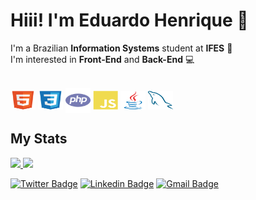 # Hiii! I'm Eduardo Henrique 👋

I'm a Brazilian **Information Systems** student at **IFES** 🏫 <br>
I'm interested in **Front-End** and **Back-End** 💻 <br>


<div style="display: inline_block"><br>
<img align="center" alt="HTML" height="30" width="40" src="https://raw.githubusercontent.com/devicons/devicon/master/icons/html5/html5-original.svg">
  <img align="center" alt="CSS" height="30" width="40" src="https://raw.githubusercontent.com/devicons/devicon/master/icons/css3/css3-original.svg">
   <img align="center" alt="PHP" height="40" width="40" src="https://raw.githubusercontent.com/devicons/devicon/master/icons/php/php-plain.svg"> 
  <img align="center" alt="Js" height="30" width="40" src="https://raw.githubusercontent.com/devicons/devicon/master/icons/javascript/javascript-plain.svg"> 
  <img align="center" alt="Java" height="30" width="40" src="https://raw.githubusercontent.com/devicons/devicon/master/icons/java/java-original.svg"> 
  <img align="center" alt="MySQL" height="30" width="40" src="https://raw.githubusercontent.com/devicons/devicon/master/icons/mysql/mysql-original.svg"> 
</div>

## My Stats

  <a href="https://github.com/duvrdx">
  <img height="180em" src="https://github-readme-stats.vercel.app/api?username=duvrdx&show_icons=true&theme=dark&include_all_commits=true&count_private=true"/>
  <img height="180em" src="https://github-readme-stats.vercel.app/api/top-langs/?username=duvrdx&layout=compact&langs_count=8&theme=dark"/>



[![Twitter Badge](https://img.shields.io/badge/-@duvrdx-000000?style=flat-square&labelColor=000000&logo=twitter&logoColor=white&link=https://twitter.com/duvrdx)](https://twitter.com/duvrdx) 
[![Linkedin Badge](https://img.shields.io/badge/-Eduardo%20Henrique-000000?style=flat-square&logo=Linkedin&logoColor=white&link=https://www.linkedin.com/in/eduardo-henrique-próspero-souza-478298203/)](https://www.linkedin.com/in/eduardo-henrique-próspero-souza-478298203/) 
[![Gmail Badge](https://img.shields.io/badge/-duvrdx@gmail.com-000000?style=flat-square&logo=Gmail&logoColor=white&link=mailto:duvrdx@gmail.com)](mailto:duvrdx@gmail.com)
 
